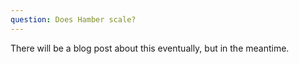 ```yaml
---
question: Does Hamber scale?
---
```


There will be a blog post about this eventually, but in the meantime.
